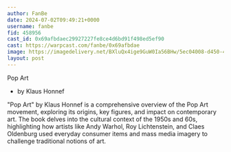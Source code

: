 ```yaml
---
author: FanBe
date: 2024-07-02T09:49:21+0000
username: fanbe
fid: 458956
cast_id: 0x69afbdaec29927227fe8ce4d6bd91f498ed5ef90
cast: https://warpcast.com/fanbe/0x69afbdae
image: https://imagedelivery.net/BXluQx4ige9GuW0Ia56BHw/5ec04008-d450-4fb7-d5b7-c23d4b854b00/original
layout: post
---
```

Pop Art  
- by Klaus Honnef   
  
"Pop Art" by Klaus Honnef is a comprehensive overview of the Pop Art movement, exploring its origins, key figures, and impact on contemporary art. The book delves into the cultural context of the 1950s and 60s, highlighting how artists like Andy Warhol, Roy Lichtenstein, and Claes Oldenburg used everyday consumer items and mass media imagery to challenge traditional notions of art.  

<img src='https://imagedelivery.net/BXluQx4ige9GuW0Ia56BHw/5ec04008-d450-4fb7-d5b7-c23d4b854b00/original' alt='' referrerpolicy='no-referrer'/>
<img src='https://imagedelivery.net/BXluQx4ige9GuW0Ia56BHw/1c09fcf4-4f27-4daf-884c-b0327a17b700/original' alt='' referrerpolicy='no-referrer'/>